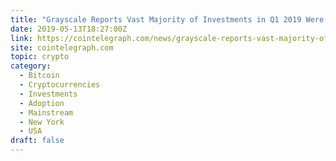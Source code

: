 ```yaml
---
title: "Grayscale Reports Vast Majority of Investments in Q1 2019 Were in Bitcoin Trust"
date: 2019-05-13T18:27:00Z
link: https://cointelegraph.com/news/grayscale-reports-vast-majority-of-investments-in-q1-2019-were-in-bitcoin-trust?utm_medium=RSS&utm_source=hune
site: cointelegraph.com
topic: crypto
category:
  - Bitcoin
  - Cryptocurrencies
  - Investments
  - Adoption
  - Mainstream
  - New York
  - USA
draft: false
---
```

